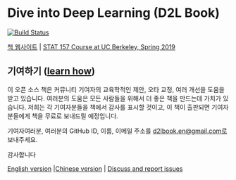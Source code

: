 # Dive into Deep Learning (D2L Book)

[![Build Status](http://ci.d2l.ai/job/ko/job/master/badge/icon)](http://ci.d2l.ai/job/ko/job/master/)

[책 웹사이트](http://en.diveintodeeplearning.org/) | [STAT 157 Course at UC Berkeley, Spring 2019](http://courses.d2l.ai/berkeley-stat-157/index.html)

## 기여하기 ([learn how](http://en.diveintodeeplearning.org/chapter_appendix/how-to-contribute.html))

이 오픈 소스 책은 커뮤니티 기여자의 교육학적인 제안, 오타 교정, 여러 개선을 도움을 받고 있습니다. 여러분의 도움은 모든 사람들을 위해서 더 좋은 책을 만드는데 가치가 있습니다. 저희는 각 기여자분들을 책에서 감사를 표시할 것이고, 이 책이 출판되면 기여자분들에게 책을 무료로 보내드릴 예정입니다.

기여자여러분, 여러분의 GitHub ID, 이름, 이메일 주소를 d2lbook.en@gmail.com로 보내주세요.

감사합니다

[English version](https://github.com/d2l-ai/d2l-en) |[Chinese version](https://github.com/d2l-ai/d2l-zh) | [Discuss and report issues](https://discuss.mxnet.io/)


